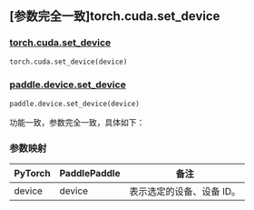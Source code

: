 ## [参数完全一致]torch.cuda.set_device

### [torch.cuda.set_device](https://pytorch.org/docs/1.13/generated/torch.cuda.set_device.html#torch.cuda.set_device)

```python
torch.cuda.set_device(device)
```

### [paddle.device.set_device](https://www.paddlepaddle.org.cn/documentation/docs/zh/api/paddle/device/set_device_cn.html)

```python
paddle.device.set_device(device)
```

功能一致，参数完全一致，具体如下：
### 参数映射
| PyTorch       | PaddlePaddle | 备注                                                   |
| ------------- | ------------ | ------------------------------------------------------ |
| device        | device            | 表示选定的设备、设备 ID。|
